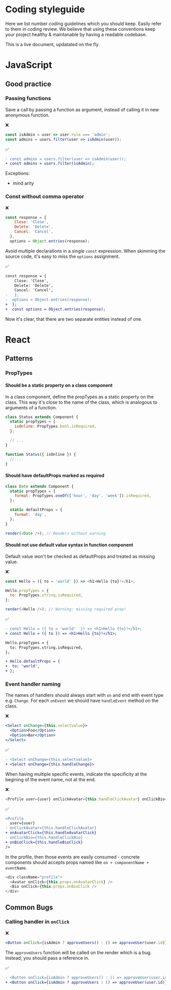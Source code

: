 # Coding styleguide

Here we list number coding guidelines which you should keep.
Easily refer to them in coding review.
We believe that using these conventions keep your project healthy & maintanable by having a readable codebase.

This is a live document, updatated on the fly.

# JavaScript

## Good practice

### Passing functions

Save a call by passing a function as argument, instead of calling it in new anonymous function.

❌

```js
const isAdmin = user => user.role === 'admin';
const admins = users.filter(user => isAdmin(user));
```

✅

```diff
- const admins = users.filter(user => isAdmin(user));
+ const admins = users.filter(isAdmin);
```

Exceptions:

- mind arity

### Const without comma operator

❌

```js
const response = {
    Close: 'Close',
    Delete: 'Delete',
    Cancel: 'Cancel',
  },
  options = Object.entries(response);
```

Avoid multiple declarations in a single `const` expression. When skimming the source code, it's easy to miss the `options` assignment.

✅

```diff
const response = {
    Close: 'Close',
    Delete: 'Delete',
    Cancel: 'Cancel',
-   },
-  options = Object.entries(response);
+  };
+  const options = Object.entries(response);
```

Now it's clear, that there are two separate entities instead of one.

# React

## Patterns

### PropTypes

#### Should be a static property on a class component

In a class component, define the propTypes as a static property on the class.
This way it's close to the name of the class, which is analogous to arguments of a function.

```js
class Status extends Component {
  static propTypes = {
    isOnline: PropTypes.bool.isRequired,
  };

  // ...
}

function Status({ isOnline }) {
  //....
}
```

#### Should have defaultProps marked as required

```js
class Date extends Component {
  static propTypes = {
    format: PropTypes.oneOf(['hour', 'day', 'week']).isRequired,
  };

  static defaultProps = {
    format: 'day',
  };
}

render(<Date />); // Renders without warning
```

#### Should not use default value syntax in function component

Default value won't be checked as defaultProps and treated as missing value.

❌

```js
const Hello = ({ to = 'world' }) => <h1>Hello {to}!</h1>;

Hello.propTypes = {
  to: PropTypes.string.isRequired,
};

render(<Hello />); // Warning: missing required prop!
```

✅

```diff
- const Hello = ({ to = 'world'  }) => <h1>Hello {to}!</h1>;
+ const Hello = ({ to }) => <h1>Hello {to}!</h1>;

Hello.propTypes = {
  to: PropTypes.string.isRequired,
};

+ Hello.defaultProps = {
+  to: 'world',
+ };
```

### Event handler naming

The names of handlers should always start with `on` and end with event type e.g. `Change`.
For each `onEvent` we should have `handleEvent` method on the class.

❌

```jsx
<Select onChange={this.selectvalue}>
  <Option>Foo</Option>
  <Option>Bar</Option>
</Select>
```

✅

```diff
- <Select onChange={this.selectvalue}>
+ <Select onChange={this.handleChange}>
```

When having multiple specific events, indicate the specificity at the begining of the event name, not at the end.

❌

```js
<Profile user={user} onClickAvatar={this.handleClickAvatar} onClickBio={this.handleClickBio} />
```

✅

```diff
<Profile
  user={user}
- onClickAvatar={this.handleClickAvatar}
+ onAvatarClick={this.handleAvatarClick}
- onClickBio={this.handleClickBio}
+ onBioClick={this.handleBioClick}
/>
```

In the profile, then those events are easily consumed - concrete components should accepts props named like
`on + componentName + eventName`.

```js
<div className="profile">
  <Avatar onClick={this.props.onAvatarClick} />
  <Bio onClick={this.props.onBioClick />
</div>
```

## Common Bugs

### Calling handler in `onClick`

❌

```jsx
<Button onClick={isAdmin ? approveUsers() : () => approveUser(user.id)} />
```

The `approveUsers` function will be called on the render which is a bug. Instead, you should pass a reference in.

✅

```diff
- <Button onClick={isAdmin ? approveUsers() : () => approveUser(user.id)} />
+ <Button onClick={isAdmin ? approveUsers : () => approveUser(user.id)} />
```
